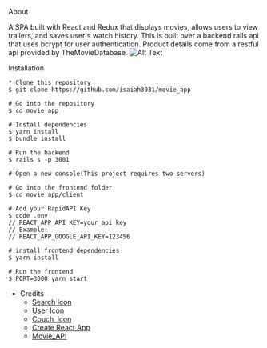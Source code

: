 About

A SPA built with React and Redux that displays movies, allows users to view trailers, and saves user's watch history. This is built over a backend rails api that uses bcrypt for user authentication. Product details come from a restful api provided by TheMovieDatabase. 
 ![Alt Text](https://media.giphy.com/media/dXagfqvSRXIiTypVu1/giphy.gif)
 
Installation
```
* Clone this repository
$ git clone https://github.com/isaiah3031/movie_app

# Go into the repository
$ cd movie_app

# Install dependencies
$ yarn install
$ bundle install

# Run the backend 
$ rails s -p 3001

# Open a new console(This project requires two servers)

# Go into the frontend folder
$ cd movie_app/client

# Add your RapidAPI Key
$ code .env
// REACT_APP_API_KEY=your_api_key 
// Example:
// REACT_APP_GOOGLE_API_KEY=123456

# install frontend dependencies 
$ yarn install

# Run the frontend 
$ PORT=3000 yarn start
```

* Credits
    - [Search Icon](iconfinder.com)
    - [User Icon](iconfinder.com)
    - [Couch_Icon](https://www.flaticon.com/free-icon/armchair_4169217?term=couch&page=1&position=55&page=1&position=55&related_id=4169217&origin=search)
    - [Create React App](https://create-react-app.dev/)
    - [Movie_API](https://www.themoviedb.org/)
